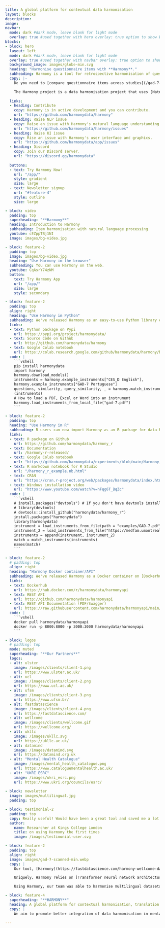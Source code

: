 ```yaml
---
title: A global platform for contextual data harmonisation
layout: blocks
description: 
image: 
navbar:
  mode: dark #dark mode, leave blank for light mode
  overlay: true #used together with hero overlay: true option to show background image behind the navbar
blocks:
- block: hero
  layout: left
  mode: dark #dark mode, leave blank for light mode
  overlay: true #used together with navbar overlay: true option to show background image behind the navbar
  background_image: images/globe-min.svg
  heading: "Harmonise questionnaire items with **Harmony**."
  subheading: Harmony is a tool for retrospective harmonisation of questionnaire items.
  copy: |-
    Do you need to [compare questionnaire items across studies](/gad-7-vs-beck-anxiety-inventory/)? Do you want to find the best match for a set of items? Are there are different versions of the same questionnaire floating around and you want to make sure [how compatible they are](/harmonisation-validation/patient-health-questionnaire-9-phq-9/)? Are the questionnaires [written in different languages](/harmony-supports-over-8-languages/) that you would like to compare?

    The Harmony project is a data harmonisation project that uses [Natural Language Processing](https://fastdatascience.com/guide-natural-language-processing-nlp/) to help researchers make better use of existing data from different studies by supporting them with the harmonisation of various measures and items used in different studies. Harmony is a collaboration project between [Ulster University](https://ulster.ac.uk/), [University College London](https://ucl.ac.uk/), the [Universidade Federal de Santa Maria](https://www.ufsm.br/), and [Fast Data Science](http://fastdatascience.com/).  Harmony is funded by [Wellcome](https://wellcome.org/) as part of the [Wellcome Data Prize in Mental Health](https://wellcome.org/grant-funding/schemes/wellcome-mental-health-data-prize).
 
  links:
  - heading: Contribute
    copy: Harmony is in active development and you can contribute.
    url: "https://github.com/harmonydata/harmony"
  - heading: Raise NLP issue
    copy: Raise an issue with Harmony's natural language understanding.
    url: "https://github.com/harmonydata/harmony/issues"
  - heading: Raise UI issue
    copy: Rise an issue with Harmony's user interface and graphics.
    url: "https://github.com/harmonydata/app/issues"
  - heading: Discord
    copy: Join our Discord server.
    url: "https://discord.gg/harmonydata"
    
  buttons:
  - text: Try Harmony Now!
    url: "/app/"
    style: gradient
    size: large
  - text: Newsletter signup
    url: "#feature-4"
    style: outline
    size: large

- block: video
  padding: top
  superheading: "**Harmony**"
  heading: Introduction to Harmony
  subheading: Item harmonisation with natural language processing
  youtube: cEZppTBj1NI
  image: images/bg-video.jpg

- block: feature-2
  padding: top
  image: images/bg-video.jpg
  heading: "Use Harmony in the browser"
  subheading: You can use Harmony on the web.
  youtube: CqAsrY74zNM
  button:
    text: Try Harmony App
    url: "/app/"
    size: large
    style: secondary

- block: feature-2
  padding: top
  align: right 
  heading: "Use Harmony in Python"
  subheading: We've released Harmony as an easy-to-use Python library on Pypi, so you can incorporate Harmony into your data harmonisation workflow.
  links: 
  - text: Python package on Pypi
    url: https://pypi.org/project/harmonydata/
  - text: Source Code on Github
    url: http://github.com/harmonydata/harmony
  - text: Google Colab notebook
    url: https://colab.research.google.com/github/harmonydata/harmony/blob/main/Harmony_example_walkthrough.ipynb
  code: |
    ```vshell
    pip install harmonydata
    import harmony
    harmony.download_models()
    instruments = harmony.example_instruments["CES_D English"], 
    harmony.example_instruments["GAD-7 Portuguese"]
    questions, similarity, query_similarity, _ = harmony.match_instruments
    (instruments) 
    # How to load a PDF, Excel or Word into an instrument
    harmony.load_instruments_from_local_file("gad-7.pdf")
    ```

- block: feature-2
  padding: top
  heading: "Use Harmony in R"
  subheading: R users can now import Harmony as an R package for data harmonisation.
  links: 
  - text: R package on Github
    url: https://github.com/harmonydata/harmony_r
  - text: Documentation
    url: /harmony-r-released/
  - text: Google Colab notebook
    url: "https://github.com/harmonydata/experiments/blob/main/Harmony_R_example.ipynb"
  - text: R markdown notebook for R Studio
    url: "/harmony_r_example.nb.html"
  - text: CRAN
    url: "https://cran.r-project.org/web/packages/harmonydata/index.html"
  - text: Windows installation video
    url: "https://www.youtube.com/watch?v=hFqg6T_BqZc"
  code: |
    ```vshell
    # install.packages("devtools") # If you don't have devtools installed already or CRAN is down.
    # library(devtools)
    # devtools::install_github("harmonydata/harmony_r")
    install.packages("harmonydata")
    library(harmonydata)
    instrument = load_instruments_from_file(path = "examples/GAD-7.pdf")
    instrument_2 = load_instruments_from_file("https://medfam.umontreal.ca/wp-content/uploads/sites/16/GAD-7-fran%C3%A7ais.pdf") 
    instruments = append(instrument, instrument_2)
    match = match_instruments(instruments)
    names(match)
    ```

- block: feature-2
  # padding: top
  align: right 
  heading: "Harmony Docker container/API"
  subheading: We've released Harmony as a Docker container on [Dockerhub](https://hub.docker.com/), running a REST API using FastAPI.
  links: 
  - text: Dockerhub
    url: https://hub.docker.com/r/harmonydata/harmonyapi
  - text: REST API
    url: http://github.com/harmonydata/harmonyapi
  - text: REST API Documentation (PDF/Swagger)
    url: https://raw.githubusercontent.com/harmonydata/harmonyapi/main/docs/API_reference.pdf
  code: |
    ```vshell
    docker pull harmonydata/harmonyapi
    docker run -p 8000:8000 -p 3000:3000 harmonydata/harmonyapi
    ```

- block: logos
  # padding: top
  mode: muted
  superheading: "**Our Partners**"
  logos:
  - alt: ulster
    image: /images/clients/client-1.png
    url: https://www.ulster.ac.uk/
  - alt: ucl
    image: /images/clients/client-2.png
    url: https://www.ucl.ac.uk/
  - alt: ufsm
    image: /images/clients/client-3.png
    url: https://www.ufsm.br/
  - alt: fastdatascience
    image: /images/clients/client-4.png
    url: https://fastdatascience.com/
  - alt: wellcome
    image: /images/clients/wellcome.gif
    url: https://wellcome.org/
  - alt: ukllc
    image: /images/ukllc.svg
    url: https://ukllc.ac.uk/
  - alt: datamind
    image: /images/datamind.svg
    url: https://datamind.org.uk
  - alt: "Mental Health Catalogue"
    image: /images/mental_health_catalogue.png
    url: https://www.cataloguementalhealth.ac.uk/
  - alt: "UKRI ESRC"
    image: /images/ukri_esrc.png
    url: https://www.ukri.org/councils/esrc/
    
- block: newsletter
  image: images/multilingual.jpg
  padding: top

- block: testimonial-2
  padding: top
  copy: Really useful! Would have been a great tool and saved me a lot of time when I was trying to externally validate my risk prediction model in two cohorts.
  author:
    name: Researcher at Kings College London
    title: on using Harmony the first times
    image: /images/testimonial-user.svg

- block: feature-2
  padding: top
  align: right
  image: images/gad-7-scanned-min.webp
  copy: |
    Our tool, [Harmony](https://fastdatascience.com/harmony-wellcome-data-prize/), allows researchers to upload a set of mental health questionnaires in PDF or Excel format, such as the [GAD-7 anxiety questionnaire](https://adaa.org/sites/default/files/GAD-7_Anxiety-updated_0.pdf). It identifies which questions among questionnaires are identical, similar in meaning, or antonyms of each other, and generates a network graph. This allows researchers to harmonise datasets.

    Uniquely, Harmony relies on [Transformer neural network architectures](https://deepai.org/machine-learning-glossary-and-terms/transformer-neural-network) and is not dependent on a dictionary approach or word list. This allows for [multilingual data harmonisation](/harmony-supports-over-8-languages/) (English and Portuguese are our languages of focus), and Harmony is able to correctly map the GAD-7 used in the UK to the [GAD-7 used in Brazil](https://pesquisa.bvsalud.org/portal/resource/pt/lil-788637), despite the Brazilian questionnaire being in Brazilian Portuguese.

    Using Harmony, our team was able to harmonise multilingual datasets and conduct groundbreaking research into social isolation and anxiety with NLP supplying a quantitative measure of the equivalence of the different mental health datasets.

- block: feature-4
  superheading: "**HARMONY**"
  heading: A global platform for contextual harmonisation, translation and cooperation in mental health research
  copy: |
    We aim to promote better integration of data harmonisation in mental health research through a natural language processing harmonisation tool (Harmony), allowing researchers to compare data from existing studies to investigate the active ingredients of mental health. Led by Dr Eoin McElroy from Ulster University and Dr Bettina Moltrecht from University College London, the team will develop and demonstrate Harmony to answer research questions around human connection and its influence on the development of depression and anxiety in young people.

---
```


